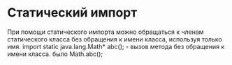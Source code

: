 # Статический импорт
При помощи статического импорта можно обращаться к членам статического класса без обращения к имени класса, используя только имя.
import static java.lang.Math*
abc(); - вызов метода без обращения к имени класса. было Math.abc(); 
